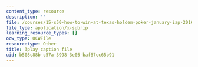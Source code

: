```yaml
---
content_type: resource
description: ''
file: /courses/15-s50-how-to-win-at-texas-holdem-poker-january-iap-2016/b508c88bc57a39983e05baf67cc65b91_GgdGtQME1I.srt
file_type: application/x-subrip
learning_resource_types: []
ocw_type: OCWFile
resourcetype: Other
title: 3play caption file
uid: b508c88b-c57a-3998-3e05-baf67cc65b91
---
```

